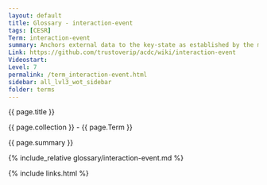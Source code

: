 ```yaml
---
layout: default
title: Glossary - interaction-event
tags: [CESR]
Term: interaction-event
summary: Anchors external data to the key-state as established by the most recent prior establishment event
Link: https://github.com/trustoverip/acdc/wiki/interaction-event
Videostart: 
Level: 7
permalink: /term_interaction-event.html
sidebar: all_lvl3_wot_sidebar
folder: terms
---
```


{{ page.title }}

{{ page.collection }} - {{ page.Term }}

   {{ page.summary }}

{% include_relative glossary/interaction-event.md %}

 {% include links.html %} 
